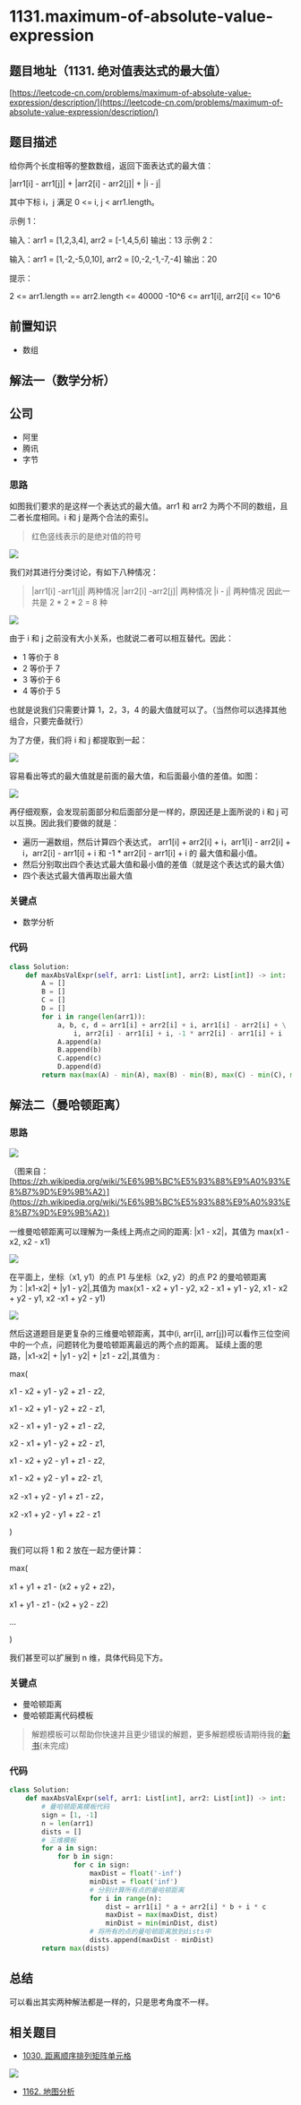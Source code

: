 # 1131.maximum-of-absolute-value-expression

## 题目地址（1131. 绝对值表达式的最大值）

[https://leetcode-cn.com/problems/maximum-of-absolute-value-expression/description/](https://leetcode-cn.com/problems/maximum-of-absolute-value-expression/description/)

## 题目描述

给你两个长度相等的整数数组，返回下面表达式的最大值：

\|arr1\[i\] - arr1\[j\]\| + \|arr2\[i\] - arr2\[j\]\| + \|i - j\|

其中下标 i，j 满足 0 &lt;= i, j &lt; arr1.length。

示例 1：

输入：arr1 = \[1,2,3,4\], arr2 = \[-1,4,5,6\] 输出：13 示例 2：

输入：arr1 = \[1,-2,-5,0,10\], arr2 = \[0,-2,-1,-7,-4\] 输出：20

提示：

2 &lt;= arr1.length == arr2.length &lt;= 40000 -10^6 &lt;= arr1\[i\], arr2\[i\] &lt;= 10^6

## 前置知识

* 数组

## 解法一（数学分析）

## 公司

* 阿里
* 腾讯
* 字节

### 思路

如图我们要求的是这样一个表达式的最大值。arr1 和 arr2 为两个不同的数组，且二者长度相同。i 和 j 是两个合法的索引。

> 红色竖线表示的是绝对值的符号

![](https://tva1.sinaimg.cn/large/007S8ZIlly1ghlu154cgej30q003y3yv.jpg)

我们对其进行分类讨论，有如下八种情况：

> \|arr1\[i\] -arr1\[j\]\| 两种情况 \|arr2\[i\] -arr2\[j\]\| 两种情况 \|i - j\| 两种情况 因此一共是 2 \* 2 \* 2 = 8 种

![](https://tva1.sinaimg.cn/large/007S8ZIlly1ghlu1c4km1j30tg0viq7v.jpg)

由于 i 和 j 之前没有大小关系，也就说二者可以相互替代。因此：

* 1 等价于 8
* 2 等价于 7
* 3 等价于 6
* 4 等价于 5

也就是说我们只需要计算 1，2，3，4 的最大值就可以了。（当然你可以选择其他组合，只要完备就行）

为了方便，我们将 i 和 j 都提取到一起：

![](https://tva1.sinaimg.cn/large/007S8ZIlly1ghlu1j6ueoj30qs0g6di2.jpg)

容易看出等式的最大值就是前面的最大值，和后面最小值的差值。如图：

![](https://tva1.sinaimg.cn/large/007S8ZIlly1ghlu1oczs3j30r20kctb5.jpg)

再仔细观察，会发现前面部分和后面部分是一样的，原因还是上面所说的 i 和 j 可以互换。因此我们要做的就是：

* 遍历一遍数组，然后计算四个表达式， arr1\[i\] + arr2\[i\] + i，arr1\[i\] - arr2\[i\] + i，arr2\[i\] - arr1\[i\] + i 和 -1 \* arr2\[i\] - arr1\[i\] + i 的 最大值和最小值。
* 然后分别取出四个表达式最大值和最小值的差值（就是这个表达式的最大值）
* 四个表达式最大值再取出最大值

### 关键点

* 数学分析

### 代码

```python
class Solution:
    def maxAbsValExpr(self, arr1: List[int], arr2: List[int]) -> int:
        A = []
        B = []
        C = []
        D = []
        for i in range(len(arr1)):
            a, b, c, d = arr1[i] + arr2[i] + i, arr1[i] - arr2[i] + \
                i, arr2[i] - arr1[i] + i, -1 * arr2[i] - arr1[i] + i
            A.append(a)
            B.append(b)
            C.append(c)
            D.append(d)
        return max(max(A) - min(A), max(B) - min(B), max(C) - min(C), max(D) - min(D))
```

## 解法二（曼哈顿距离）

### 思路

![](https://tva1.sinaimg.cn/large/007S8ZIlly1ghlu23wcsoj308l0a8aak.jpg)

（图来自： [https://zh.wikipedia.org/wiki/%E6%9B%BC%E5%93%88%E9%A0%93%E8%B7%9D%E9%9B%A2）](https://zh.wikipedia.org/wiki/%E6%9B%BC%E5%93%88%E9%A0%93%E8%B7%9D%E9%9B%A2）)

一维曼哈顿距离可以理解为一条线上两点之间的距离: \|x1 - x2\|，其值为 max\(x1 - x2, x2 - x1\)

![](https://tva1.sinaimg.cn/large/007S8ZIlly1ghlu2729n3j30l004mwel.jpg)

在平面上，坐标（x1, y1）的点 P1 与坐标（x2, y2）的点 P2 的曼哈顿距离为：\|x1-x2\| + \|y1 - y2\|,其值为 max\(x1 - x2 + y1 - y2, x2 - x1 + y1 - y2, x1 - x2 + y2 - y1, x2 -x1 + y2 - y1\)

![](https://tva1.sinaimg.cn/large/007S8ZIlly1ghlu29xa0jj30rq0lmwga.jpg)

然后这道题目是更复杂的三维曼哈顿距离，其中\(i, arr\[i\], arr\[j\]\)可以看作三位空间中的一个点，问题转化为曼哈顿距离最远的两个点的距离。 延续上面的思路，\|x1-x2\| + \|y1 - y2\| + \|z1 - z2\|,其值为 :

max\(

x1 - x2 + y1 - y2 + z1 - z2,

x1 - x2 + y1 - y2 + z2 - z1,

x2 - x1 + y1 - y2 + z1 - z2,

x2 - x1 + y1 - y2 + z2 - z1,

x1 - x2 + y2 - y1 + z1 - z2,

x1 - x2 + y2 - y1 + z2- z1,

x2 -x1 + y2 - y1 + z1 - z2，

x2 -x1 + y2 - y1 + z2 - z1

\)

我们可以将 1 和 2 放在一起方便计算：

max\(

x1 + y1 + z1 - \(x2 + y2 + z2\)，

x1 + y1 - z1 - \(x2 + y2 - z2\)

...

\)

我们甚至可以扩展到 n 维，具体代码见下方。

### 关键点

* 曼哈顿距离
* 曼哈顿距离代码模板

> 解题模板可以帮助你快速并且更少错误的解题，更多解题模板请期待我的[新书](https://lucifer.ren/blog/2019/12/11/draft/)\(未完成\)

### 代码

```python
class Solution:
    def maxAbsValExpr(self, arr1: List[int], arr2: List[int]) -> int:
        # 曼哈顿距离模板代码
        sign = [1, -1]
        n = len(arr1)
        dists = []
        # 三维模板
        for a in sign:
            for b in sign:
                for c in sign:
                    maxDist = float('-inf')
                    minDist = float('inf')
                    # 分别计算所有点的曼哈顿距离
                    for i in range(n):
                        dist = arr1[i] * a + arr2[i] * b + i * c
                        maxDist = max(maxDist, dist)
                        minDist = min(minDist, dist)
                    # 将所有的点的曼哈顿距离放到dists中
                    dists.append(maxDist - minDist)
        return max(dists)
```

## 总结

可以看出其实两种解法都是一样的，只是思考角度不一样。

## 相关题目

* [1030. 距离顺序排列矩阵单元格](https://leetcode-cn.com/problems/matrix-cells-in-distance-order/)

![](https://tva1.sinaimg.cn/large/007S8ZIlly1ghlu2h4bnaj30xd0jzgom.jpg)

* [1162. 地图分析](https://leetcode-cn.com/problems/as-far-from-land-as-possible/)

